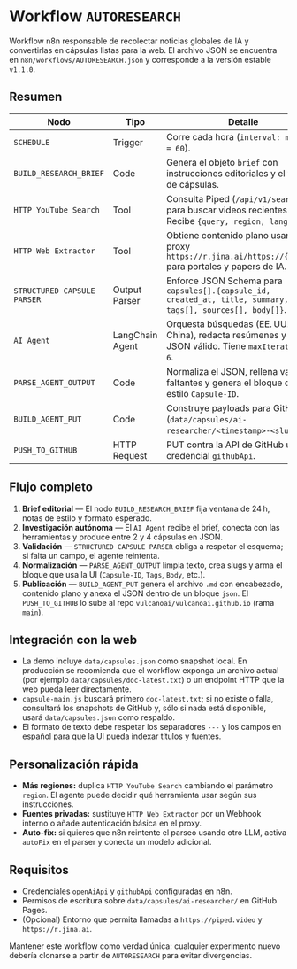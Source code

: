 # Workflow `AUTORESEARCH`

Workflow n8n responsable de recolectar noticias globales de IA y convertirlas en cápsulas listas para la web. El archivo JSON se encuentra en `n8n/workflows/AUTORESEARCH.json` y corresponde a la versión estable `v1.1.0`.

## Resumen

| Nodo | Tipo | Detalle |
|------|------|---------|
| `SCHEDULE` | Trigger | Corre cada hora (`interval: minutes = 60`). |
| `BUILD_RESEARCH_BRIEF` | Code | Genera el objeto `brief` con instrucciones editoriales y el formato de cápsulas. |
| `HTTP YouTube Search` | Tool | Consulta Piped (`/api/v1/search`) para buscar videos recientes de IA. Recibe `{query, region, lang}`. |
| `HTTP Web Extractor` | Tool | Obtiene contenido plano usando el proxy `https://r.jina.ai/https://{target}` para portales y papers de IA. |
| `STRUCTURED CAPSULE PARSER` | Output Parser | Enforce JSON Schema para `capsules[].{capsule_id, created_at, title, summary, tags[], sources[], body[]}`. |
| `AI Agent` | LangChain Agent | Orquesta búsquedas (EE. UU., Rusia, China), redacta resúmenes y retorna JSON válido. Tiene `maxIterations = 6`. |
| `PARSE_AGENT_OUTPUT` | Code | Normaliza el JSON, rellena valores faltantes y genera el bloque de texto estilo `Capsule-ID`. |
| `BUILD_AGENT_PUT` | Code | Construye payloads para GitHub (`data/capsules/ai-researcher/<timestamp>-<slug>.md`). |
| `PUSH_TO_GITHUB` | HTTP Request | PUT contra la API de GitHub usando credencial `githubApi`. |

## Flujo completo

1. **Brief editorial** — El nodo `BUILD_RESEARCH_BRIEF` fija ventana de 24 h, notas de estilo y formato esperado.
2. **Investigación autónoma** — El `AI Agent` recibe el brief, conecta con las herramientas y produce entre 2 y 4 cápsulas en JSON.
3. **Validación** — `STRUCTURED CAPSULE PARSER` obliga a respetar el esquema; si falta un campo, el agente reintenta.
4. **Normalización** — `PARSE_AGENT_OUTPUT` limpia texto, crea slugs y arma el bloque que usa la UI (`Capsule-ID`, `Tags`, `Body`, etc.).
5. **Publicación** — `BUILD_AGENT_PUT` genera el archivo `.md` con encabezado, contenido plano y anexa el JSON dentro de un bloque ```json```. El `PUSH_TO_GITHUB` lo sube al repo `vulcanoai/vulcanoai.github.io` (rama `main`).

## Integración con la web

- La demo incluye `data/capsules.json` como snapshot local. En producción se recomienda que el workflow exponga un archivo actual (por ejemplo `data/capsules/doc-latest.txt`) o un endpoint HTTP que la web pueda leer directamente.
- `capsule-main.js` buscará primero `doc-latest.txt`; si no existe o falla, consultará los snapshots de GitHub y, sólo si nada está disponible, usará `data/capsules.json` como respaldo.
- El formato de texto debe respetar los separadores `---` y los campos en español para que la UI pueda indexar títulos y fuentes.

## Personalización rápida

- **Más regiones:** duplica `HTTP YouTube Search` cambiando el parámetro `region`. El agente puede decidir qué herramienta usar según sus instrucciones.
- **Fuentes privadas:** sustituye `HTTP Web Extractor` por un Webhook interno o añade autenticación básica en el proxy.
- **Auto-fix:** si quieres que n8n reintente el parseo usando otro LLM, activa `autoFix` en el parser y conecta un modelo adicional.

## Requisitos

- Credenciales `openAiApi` y `githubApi` configuradas en n8n.
- Permisos de escritura sobre `data/capsules/ai-researcher/` en GitHub Pages.
- (Opcional) Entorno que permita llamadas a `https://piped.video` y `https://r.jina.ai`.

Mantener este workflow como verdad única: cualquier experimento nuevo debería clonarse a partir de `AUTORESEARCH` para evitar divergencias.
